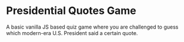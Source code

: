 # Presidential Quotes Game

A basic vanilla JS based quiz game where you are challenged to guess which modern-era U.S. President said a certain quote.  